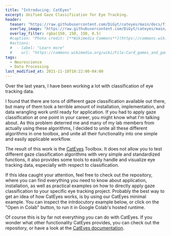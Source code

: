 ```yaml
---
title: "Introducing: CatEyes"
excerpt: Unified Gaze Classification for Eye Tracking.
header:
  teaser: "https://raw.githubusercontent.com/DiGyt/cateyes/main/docs/files/imgs/cateye_header.png"
  overlay_image: "https://raw.githubusercontent.com/DiGyt/cateyes/main/docs/files/imgs/cateye_header.png"
  overlay_filter: rgba(150, 150, 150, 0.5)
  #caption: "Photo credit: [**Wikimedia Commons**](https://commons.wikimedia.org/wiki/)"
  #actions:
  #  - label: "Learn more"
  #    url: "https://commons.wikimedia.org/wiki/File:Card_games_and_game_tokens_01.jpg"
tags:
  - Neuroscience
  - Data Processing
last_modified_at: 2021-11-18T10:22:00-04:00
---
```


<style>
iframe{height:2500px !important;}
</style>

Over the last years, I have been working a lot with classification of eye tracking data.

I found that there are tons of different gaze classification available out there, but many of them took a terrible amount of installation, implementation, and data wrangling work until ready for application. If you had to apply gaze classification at one point in your career, you might know what I'm talking about. As this problem deterred me and many of my lab members from actually using these algorithms, I decided to unite all these different algorithms in one toolbox, and unite all their functionality into one simple and easily applicable workflow.

The result of this work is the [CatEyes](https://github.com/DiGyt/cateyes) Toolbox. It does not allow you to test different gaze classification algorithms with very simple and standardized functions, it also provides some tools to easily handle and visualize eye tracking data, especially with respect to classification.

If this idea caught your attention, feel free to check out the repository, where you can find everything you need to know about application, installation, as well as practical examples on how to directly apply gaze classification to your specific eye tracking project. Probably the best way to get an idea of how CatEyes works, is by using our CatEyes minimal example. You can inspect the intrdocutory example below, or click on the "Open in Colab" button, to run it in Google Colab's hosted runtime.

<script src="https://gist.github.com/DiGyt/65d8e15964b7ec144dd2ecf298f5bdc2.js"></script>

Of course this is by far not everything you can do with CatEyes. If you wonder what other functionality CatEyes provides, you can check out the repository, or have a look at the [CatEyes documentation](https://digyt.github.io/cateye/cateyes/index.html).




<!--   style="width:100%; height:300px;"   https://github.com/yusanshi/embed-like-gist This is a beautiful way of embedding stuff directly from github
<script src="https://emgithub.com/embed.js?target=https%3A%2F%2Fgithub.com%2FDiGyt%2Fcateye%2Fblob%2Fmain%2Fexample_minimal_use.ipynb&style=github&showBorder=on&showLineNumbers=on&showFileMeta=on&showCopy=on"></script>-->
